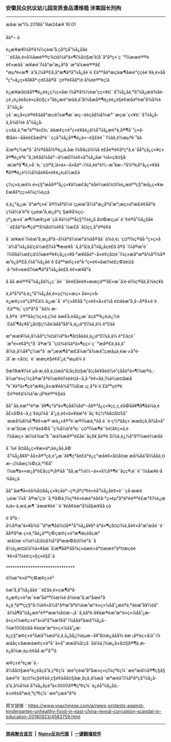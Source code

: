 ### 安徽民众抗议幼儿园变质食品遭维稳 涉案园长刑拘
------------------------

<div class="published">
 <span class="date" title="ä¸­å½æ¶é´">
  <time datetime="2018-09-24T16:01:00+08:00">
   æåæ´æ°ï¼ 2018å¹´9æ24æ¥ 16:01
  </time>
 </span>
</div>
<br/>
<div class="wsw">
 <span class="dateline">
  åäº¬ â
 </span>
 <p>
  è¿æ¥æ¥ï¼å®å¾½çèæ¹å¸çåºçå¹¼å¿å­åè´¨é£åä¸é»å¼åæè®®ç¾¤ä½äºä»¶ï¼å¤§æ¹è­¦å¯å°åºç»´ç¨³ï¼ææè®®èè¢«æãå¨æ¥æé´ï¼å°æ¹æ¿åºå¨æ°ä¼æè®®å£°æµªé«æ¶¨ä¹ä¸ï¼å®£å¸å°æ¶äºå¹¼å¿å­è´è´£äººåäºæçãæ¶åæè²ççèè´¥ä¸é»åå³ç³»å¿ç«¥å¥åº·çé£åå®å¨ç­é®é¢ååº¦è·å¾èè®ºèç¦ã
 </p>
 <p>
  è¿æ¥æå¤åå®¶é¿éè¿ç½ç»åæ ï¼å®å¾½èæ¹çç«¥é¦¨å¹¼å¿å­ä¸ºå¹¼å¿æä¾åè­çé¸¡è¿ãéåçè«çå¤§ç±³åè¿æè°æãä¸ä¹åï¼åæå®¶é¿éè¿è§é¢æåäºèæ¹å¾å¾è´å¹¼å¿å­çå¨æ¿å«çé®é¢ââå°æçèï¼æ¶æ¯æç¬èèç­ãå¼å¾æ³¨æçæ¯ç«¥é¦¨å¹¼å¿å­ä¸å¾å¾è´å¹¼å¿å­ç±åä¸ä¸ªæ³äººä»£è¡¨ââæ¢ç±è²ç»è¥ãè¿ä½å¹¼å¿æè²ä¸å®¶å¯¹ç»å­©å­ä»¬ååéé£åæåºè´¨ççå¹¼å¿å®¶é¿ä»¬è§£éè¯´ï¼âä¸è½æµªè´¹âã
 </p>
 <p>
  å¦æ®ç½æ°å¨å¾®ååå¾®ä¿¡ä¸åæ ï¼9åçä¼¼å é£åé®é¢åºç°ä¸è¯ååºçå¿ç«¥ç±å®¶é¿èªè´¹å¸¦é¢åå¾åäº¬ä½æ£ï¼è¢«å¹¼å¿å­æ´¾å»çå¤§å·´æ¦æªå¹¶ä¸»å¨è¡¨ç¤ºå¸¦ä»ä»¬å»åäº¬ï¼ä¸­éè°è½¬æ¹åæ¬²å¼ºè¡å°å¿ç«¥åå¶å®¶é¿è½½å¾åè¥å»é¢è¿è¡ä½æ£ã
 </p>
 <p>
  ç½ç»ä¸æä¼ é»ç§°æåå®³å¿ç«¥ä½æ£åç°èåè½æä¼¤ï¼è¿æäººç§°æå¿ç«¥æ£æ¥åºçç»èï¼ç½è¡çã
 </p>
 <p>
  ä¸è¿°ä¿¡æ¯å°æªç»è¯å®ï¼åªä½è´çµèæ¹å½å°æ¿åºä¹æ²¡æç»äºæ­£é¢ååºã ç¾å½ä¹é³è´çµèæ¹å¸æ¿åºç´§æ¥å¼ç­ç­çº¿æ±è¯æ¶ï¼æ¥çµè¯çå·¥ä½äººåç§°ï¼è¿å å¤©æçµè¯è¯¢é®å¹¼å¿å­åè´¨é£åäºä»¶çäººå¾å¤ï¼é¢å¯¼æ­£å¨å¤çç¸å³é®é¢ã
 </p>
 <p>
  å¨æ¥æé´ï¼èæ¹å¸æ¿åºå¬å¼åªä½éæ°ä¼ãå®åå¨ä¼ä¸è¡¨ç¤ºï¼ç®åå·²ç»ç»å¨ä½å¹¼å¿å­å­¦çä½æ£ï¼å¹¶ææ¥å¨å¸å°å­¦ä¸å¹¼å¿å­çé£å å®å¨ï¼å®æ¹è¯´ï¼9åä½æ£çä¼¼æé®é¢çå¿ç«¥å·²æ¥ååäº¬å»é¢çå¤è¯ï¼ç»æå°æªå¾åºï¼å®æ¹è¿å®£å¸ï¼å¹¼å¿å­è´è´£äººæ¢ç±è²å·²ç»è¢«åæï¼é£ç©ãé¤å·å·²è¢«éæ£ï¼æ¶äºå¹¼å¿å­é£å è¢«æ¥å°ã
 </p>
 <p>
  å åå æè®®å¹¼å¿å­ä½¿ç¨åè´¨åéé£åèè¢«ææçäººå£«æ¯å¦è·éï¼ç®åä¸å¾èç¥ã
 </p>
 <p>
  ä¸äºå³äºä¸è¿°å¹¼å¿å­ä¸é»çç½ç»æç« åä»ç»å­é¿æ¢ç±è²çå®£ä¼ ä¿¡æ¯å¨é²ç«å¢åå·²ç»è¢«å±è½å é¤ãèæ¹å¸å¬å®å±è´è´£äººè¡¨ç¤ºå°å¯¹âä¼ æ­ä¸å®è¨è®ºââç½ç»ä¸ç¼é ãæ£å¸èåä¿¡æ¯âçäººè¿è¡è¿½è´£ãå¹¶åç¥å¹¿å¤§ç½åè¦âåå³åå°ä¸ä¿¡è°£ï¼ä¸ä¼ è°£ãâ
 </p>
 <p>
  æ°ææ¥ï¼ä¸­å½åå°ç¾¤ä½äºä»¶å¤åãâä¸ä¿¡è°£ï¼ä¸ä¼ è°£âçè¯´æ³é«é¢åºç°å¨å®æ¹å¯¹ç¤¾ä¼äºä»¶çç»´ç¨³æå®£ä¸­ãä¸ä¹åï¼ä¸ä½å¥³ç½æ°å¨æ²¡ææ¶å°æ­£å¼æ³å¾æä¹¦çæåµä¸é­æ·±å³è­¦å¯æ·±å¤ç ´é¨ææçè§é¢å¹¿ä¸ºæµä¼ ã
 </p>
 <p>
  9æ18æ¥ï¼è´µå·æ¸éå¸ä¸¤æå°å­¦åçå¤§æ¹å­¦çåé¥­åéä½è¹çååäºä»¶ï¼æ®ä¸­å½æ°é»ç½ç­å®æ¹åªä½æ¥éï¼éé¤å¬å¸å·²è¢«åä¸ï¼ä½æ­¤åæå³è¯¥äºä»¶çè°æ¥è¿å±æ¥éå¾å°ï¼å­¦æ ¡ç¸å³è´è´£äººçé®è´£é®é¢ä¼¼ä¹æ·¡åºèè®ºè§éã
 </p>
 <p>
  åå¹´åä¸èæ°°èºæ¯å¥¶ç²äºä»¶çååï¼åäº¬åå®³å¿ç«¥çç¸ç¸é­å©åå¥¶å¶åä¼ä¸éå£«å©å¬å¸ç´¢èµï¼å¨å¹¿ä¸è¢«ä»¥âæ²è¯åç´¢ç½ªâå¤å¤5å¹´ææå¾åï¼å¹¶è¢«æ®´æè¿«å®³è´æ®ï¼æä¸ºâå è¨è·ç½ªâåç»´ææåçå¸åï¼å»å¹´è·æ¹å¤æ ç½ªãé­å©å¯¹ç¾å½ä¹é³è¡¨ç¤ºï¼æ¶è´¹èè¦å¢ç»ä¸è´ï¼åæç»´æï¼ä¾æ³å¯¹æä¾æå®³é£åè¯åçå¥¸åé®è´£ï¼ä¸è¿½å°åºï¼æè½æåã
 </p>
 <p>
  å¯¼è´å¤åå¿ç«¥æ­»äº¡ãè¿åä¸å©´å¹¼å¿å¥åº·åå±å®³çä¸é¹¿æ¯å¥¶ç²åè£äºé¿ç°æåè¢«å¤å¤æ æå¾åä¹åï¼ååä¸¤æ¬¡ï¼åæç¼©ç­ä¸º16å¹´ï¼æ¶ä»»æ¿åºé£åçç®¡å®åå¯¹å­å¸æ³½è½¬ä»»å½å®¶è¯åçç®¡é¨é¨ï¼åæ¥è·å¾åè¿ã
 </p>
 <p>
  åå¹´åæ¶å«èå¾å¤åå¿ç«¥çåäº¬ç®¡åºçº¢é»èå¹¼å¿å­è¢«è´¨çå·ææè´µèæ¯ï¼å¨å®æ¹ç¦è¨å¸®å©ä¸ï¼çº¢é»èæè²éå¢å·²ç»èµ°åºäºèè®ºé£æ³¢ï¼è¿æè¡ä»·ä¸æ­ä¸æ¶¨ãææ¥éè¯´è¯¥éå¢éæ°å¼å§æ¥åå çã
 </p>
 <p>
  é´äºä¸­å½å®æ¹ä»¥å¾å¯¹äºæ¶åä¼¤å®³å¹¼å¿å¥åº·äºä»¶çå¤çï¼ä¸åè¢«å°æ¹æåé¨é¨åå®åªæ ç«ä¸ºåè¿äººç©çæ¢ç±è²æ¶æ¡èåçæ°´æå¤æ·±ï¼è½å¦å¤å¾å°åºææ©å¤ï¼è°å¨åå½ä¿æ¤ä¼ï¼ä»¥åæ¯å¦æ¶åå®åå¾ç»ãæé±äº¤ææè²äº¤æç­èè´¥é»å¹ï¼éè¦ç»§ç»­è§å¯ã
 </p>
 <p>
  *******************************
 </p>
 <p>
  éï¼æ°é»äººç©æ¢ç±è²
 </p>
 <p>
  èæ¹å¸å¹¼å¿å­åè´¨é£åä¸é»çæ¶äºå­é¿æ¢ç±è²æ¯èæ¹åäººï¼æ¾è·å¾èæ¹å¸æ°åæè²åè¿ä¸ªäººçç§°å·ï¼è¢«å½å°å®æ¹åªä½èæ¹æ°é»ç»¼åå¹¿æ­èªä¸ºâèæ¹å¥½éå¹´âï¼å¶å¹¼å¿æè²è®ºææ¾å¤æ¬¡å¨å¸ãåºè·å¥ãæ®èæ¹æ°é»ç»¼åå¹¿æ­ä»ç»ï¼æ¢ç±è²ä»äºå¹¼æ16å¹´ï¼ååäºåæå¹¼å¿å­ï¼æ100å¤åå·¥ãèæ¹æ°é»ç»¼åå¹¿æ­è¿ç§°æ¢ç±è²åæå¹¼æäºä¸ä¸å¿åå¿ï¼èµæ¬å¥¹å¤æ¿ãåå¾·ãæ·¡å®ãç±å­¦ä¹ ï¼ æâåç±âææãæ¢ç±è²å¨ä»å¹´ææå¼å­¦çå¨åä¼ä¸ï¼æ¿å±å¤§å®¶ä¸æ­è¿åï¼æ¸èµ·è¢å­å æ²¹å¹²ã
 </p>
 <p>
  æ¢ç±è²è¿æ¯ä¸­å½åå¤§æè²è¿éåçä¹ä¸çº¢ç¼¨æè²çèæ¹åºåæ»ç»çï¼çº¢ç¼¨æè²æå½å®¶ç§å§ãæè²é¨ãç¤¾ç§é¢ãä¸­ç§é¢ãåå¤§ãæ¸åç­ä¸ä¼æå¨æºæèä¹¦ï¼åºäºçå¹¼å¿å­ä¹ä¸å¾å¾è´å¹¼å¿å­çè³ä»3000å®¶çº¢ç¼¨è¿éå¹¼å¿å­ä¸­è±é¢èåºæä¸ºçº¢ç¼¨æè²çæè°åºã
 </p>
</div>

原文链接：https://www.voachinese.com/a/news-protests-against-kindergarten-unhealthy-food-in-east-china-reveal-corruption-scandal-in-education-20180923/4583759.html


------------------------
#### [禁闻聚合首页](https://github.com/gfw-breaker/banned-news/blob/master/README.md) &nbsp;|&nbsp; [Nginx反向代理](https://github.com/gfw-breaker/open-proxy/blob/master/README.md) &nbsp;|&nbsp;  [一键翻墙软件](https://github.com/gfw-breaker/nogfw/blob/master/README.md)